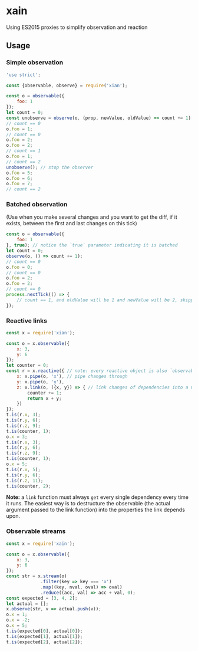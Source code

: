 # xain
Using ES2015 proxies to simplify observation and reaction


## Usage

### Simple observation

```js
'use strict';

const {observable, observe} = require('xian');

const o = observable({
    foo: 1
});
let count = 0;
const unobserve = observe(o, (prop, newValue, oldValue) => count += 1); // returns a funtion that, when called, stops the observation
// count == 0
o.foo = 1;
// count == 0
o.foo = 2;
o.foo = 2;
// count == 1
o.foo = 1;
// count == 2
unobserve(); // stop the observer
o.foo = 5;
o.foo = 6;
o.foo = 7;
// count == 2
```

### Batched observation

(Use when you make several changes and you want to get the diff, if it exists, between the first and last changes on this tick)

```js
const o = observable({
    foo: 1
}, true); // notice the `true` parameter indicating it is batched
let count = 0;
observe(o, () => count += 1);
// count == 0
o.foo = 0;
// count == 0
o.foo = 2;
o.foo = 2;
// count == 0
process.nextTick(() => {
    // count == 1, and oldValue will be 1 and newValue will be 2, skipping the 0 in between
});
```

### Reactive links

```js
const x = require('xian');

const o = x.observable({
    x: 3,
    y: 6
});
let counter = 0;
const r = x.reactive({ // note: every reactive object is also `observable`, and thus can be passed to the `observe` function.
    x: x.pipe(o, 'x'), // pipe changes through
    y: x.pipe(o, 'y'),
    z: x.link(o, ({x, y}) => { // link changes of dependencies into a new value
        counter += 1;
        return x + y;
    })
});
t.is(r.x, 3);
t.is(r.y, 6);
t.is(r.z, 9);
t.is(counter, 1);
o.x = 3;
t.is(r.x, 3);
t.is(r.y, 6);
t.is(r.z, 9);
t.is(counter, 1);
o.x = 5;
t.is(r.x, 5);
t.is(r.y, 6);
t.is(r.z, 11);
t.is(counter, 2);
```

**Note:** a `link` function must always `get` every single dependency every time it runs.
The easiest way is to destructure the observable (the actual argument passed to the link function)
into the properties the link depends upon.

### Observable streams

```js
const x = require('xain');

const o = x.observable({
    x: 3,
    y: 6
});
const str = x.stream(o)
             .filter(key => key === 'x')
             .map((key, nval, oval) => oval)
             .reduce((acc, val) => acc + val, 0);
const expected = [3, 4, 2];
let actual = [];
x.observe(str, v => actual.push(v));
o.x = 1;
o.x = -2;
o.x = 5;
t.is(expected[0], actual[0]);
t.is(expected[1], actual[1]);
t.is(expected[2], actual[2]);
```